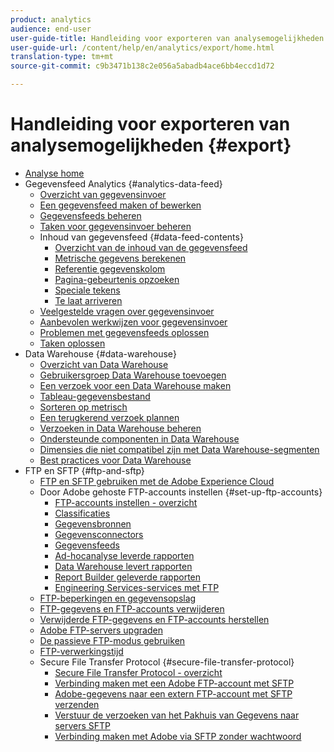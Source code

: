 ```yaml
---
product: analytics
audience: end-user
user-guide-title: Handleiding voor exporteren van analysemogelijkheden
user-guide-url: /content/help/en/analytics/export/home.html
translation-type: tm+mt
source-git-commit: c9b3471b138c2e056a5abadb4ace6bb4eccd1d72

---
```



# Handleiding voor exporteren van analysemogelijkheden {#export}

+ [Analyse home](home.md)
+ Gegevensfeed Analytics {#analytics-data-feed}
   + [Overzicht van gegevensinvoer](analytics-data-feed/data-feed-overview.md)
   + [Een gegevensfeed maken of bewerken](analytics-data-feed/create-feed.md)
   + [Gegevensfeeds beheren](analytics-data-feed/df-manage-feeds.md)
   + [Taken voor gegevensinvoer beheren](analytics-data-feed/df-manage-jobs.md)
   + Inhoud van gegevensfeed {#data-feed-contents}
      + [Overzicht van de inhoud van de gegevensfeed](analytics-data-feed/c-df-contents/datafeeds-contents.md)
      + [Metrische gegevens berekenen](analytics-data-feed/c-df-contents/datafeeds-calculate.md)
      + [Referentie gegevenskolom](analytics-data-feed/c-df-contents/datafeeds-reference.md)
      + [Pagina-gebeurtenis opzoeken](analytics-data-feed/c-df-contents/datafeeds-page-event.md)
      + [Speciale tekens](analytics-data-feed/c-df-contents/datafeeds-spec-chars.md)
      + [Te laat arriveren](analytics-data-feed/c-df-contents/late-arriving-hits.md)
   + [Veelgestelde vragen over gegevensinvoer](analytics-data-feed/df-faq.md)
   + [Aanbevolen werkwijzen voor gegevensinvoer](analytics-data-feed/data-feeds-best-practices.md)
   + [Problemen met gegevensfeeds oplossen](analytics-data-feed/feed-troubleshooting.md)
   + [Taken oplossen](analytics-data-feed/jobs-troubleshooting.md)
+ Data Warehouse {#data-warehouse}
   + [Overzicht van Data Warehouse](data-warehouse/data-warehouse.md)
   + [Gebruikersgroep Data Warehouse toevoegen](data-warehouse/t-dw-group.md)
   + [Een verzoek voor een Data Warehouse maken](data-warehouse/t-dw-create-request.md)
   + [Tableau-gegevensbestand](data-warehouse/t-tableau.md)
   + [Sorteren op metrisch](data-warehouse/sorting-by-metric.md)
   + [Een terugkerend verzoek plannen](data-warehouse/dw-schedule-recurring.md)
   + [Verzoeken in Data Warehouse beheren](data-warehouse/data-warehouse-requests-manage.md)
   + [Ondersteunde componenten in Data Warehouse](data-warehouse/component-support.md)
   + [Dimensies die niet compatibel zijn met Data Warehouse-segmenten](data-warehouse/dw-dimensions-incompatible-dwsegments.md)
   + [Best practices voor Data Warehouse](data-warehouse/data-warehouse-bp.md)
+ FTP en SFTP {#ftp-and-sftp}
   + [FTP en SFTP gebruiken met de Adobe Experience Cloud](ftp-and-sftp/ftp-overview.md)
   + Door Adobe gehoste FTP-accounts instellen {#set-up-ftp-accounts}
      + [FTP-accounts instellen - overzicht](ftp-and-sftp/c-set-up-ftp-accounts/ftp-accounts.md)
      + [Classificaties](ftp-and-sftp/c-set-up-ftp-accounts/ftp-saint.md)
      + [Gegevensbronnen](ftp-and-sftp/c-set-up-ftp-accounts/ftp-datasources.md)
      + [Gegevensconnectors](ftp-and-sftp/c-set-up-ftp-accounts/ftp-genesis.md)
      + [Gegevensfeeds](ftp-and-sftp/c-set-up-ftp-accounts/ftp-datafeeds.md)
      + [Ad-hocanalyse leverde rapporten](ftp-and-sftp/c-set-up-ftp-accounts/ftp-discover-reports.md)
      + [Data Warehouse levert rapporten](ftp-and-sftp/c-set-up-ftp-accounts/ftp-dw-reports.md)
      + [Report Builder geleverde rapporten](ftp-and-sftp/c-set-up-ftp-accounts/ftp-arb-reports.md)
      + [Engineering Services-services met FTP](ftp-and-sftp/c-set-up-ftp-accounts/ftp-eng-services.md)
   + [FTP-beperkingen en gegevensopslag](ftp-and-sftp/ftp-limits.md)
   + [FTP-gegevens en FTP-accounts verwijderen](ftp-and-sftp/ftp-delete.md)
   + [Verwijderde FTP-gegevens en FTP-accounts herstellen](ftp-and-sftp/ftp-restore.md)
   + [Adobe FTP-servers upgraden](ftp-and-sftp/ftp-upgrade.md)
   + [De passieve FTP-modus gebruiken](ftp-and-sftp/ftp-passive.md)
   + [FTP-verwerkingstijd](ftp-and-sftp/ftp-processing.md)
   + Secure File Transfer Protocol {#secure-file-transfer-protocol}
      + [Secure File Transfer Protocol - overzicht](ftp-and-sftp/c-sftp/ftp-sftp.md)
      + [Verbinding maken met een Adobe FTP-account met SFTP](ftp-and-sftp/c-sftp/ftp-sftp-connect.md)
      + [Adobe-gegevens naar een extern FTP-account met SFTP verzenden](ftp-and-sftp/c-sftp/ftp-sftp-transfer.md)
      + [Verstuur de verzoeken van het Pakhuis van Gegevens naar servers SFTP](ftp-and-sftp/c-sftp/ftp-sftp-dw.md)
      + [Verbinding maken met Adobe via SFTP zonder wachtwoord](ftp-and-sftp/c-sftp/ftp-sftp-cert-auth.md)
